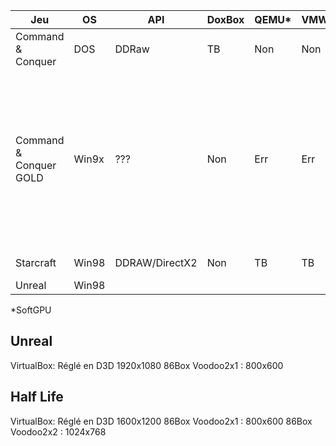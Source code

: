 |Jeu|OS|API|DoxBox|QEMU*|VMWARE*|VirtualBox*|86Box|Wrappers|Notes|
|-|-|-|-|-|-|-|-|-|-|
| Command & Conquer|DOS|DDRaw | TB |Non|Non|Non|Non|Non||
| Command & Conquer GOLD|Win9x|??? |Non|Err|Err|EE|TB|Perte réseau| La version gold dézoome pour afficher en 640x480, pose problème avec les pilotes JHRobotics et divers hyperviseurs de niveau 2. |
|Starcraft|Win98|DDRAW/DirectX2|Non|TB|TB|TB|TB|???|Simple à tester|
|Unreal|Win98|


*SoftGPU


## Unreal
VirtualBox: Réglé en D3D 1920x1080
86Box Voodoo2x1 : 800x600


## Half Life
VirtualBox: Réglé en D3D 1600x1200
86Box Voodoo2x1 : 800x600
86Box Voodoo2x2 : 1024x768
